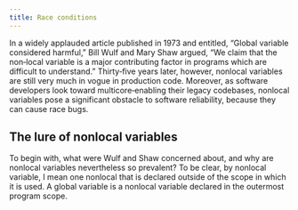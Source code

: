 ```yaml
---
title: Race conditions
---
```


In a widely applauded article published in 1973 and entitled, “Global variable considered
harmful,” Bill Wulf and Mary Shaw argued, “We claim that the non‐local variable is a
major contributing factor in programs which are difficult to understand.” Thirty‐five
years later, however, nonlocal variables are still very much in vogue in production code.
Moreover, as software developers look toward multicore‐enabling their legacy
codebases, nonlocal variables pose a significant obstacle to software reliability, because
they can cause race bugs.

## The lure of nonlocal variables

To begin with, what were Wulf and Shaw concerned about, and why are nonlocal
variables nevertheless so prevalent? To be clear, by nonlocal variable, I mean one
nonlocal that is declared outside of the scope in which it is used. A global variable is a
nonlocal variable declared in the outermost program scope.
